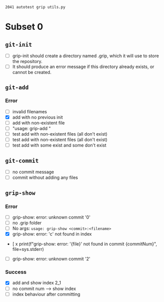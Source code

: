 `2041 autotest grip utils.py`

# Subset 0
## `git-init`
- [ ] grip-init should create a directory named .grip, which it will use to store the repository.
- [ ] It should produce an error message if this directory already exists, or cannot be created.

## `git-add`
### Error
- [ ] invalid filenames
- [x] add with no previous init
- [ ] add with non-existent file
- [ ] "usage: grip-add <filenames>"
- [ ] test add with non-existent files (all don't exist)
- [ ] test add with non-existent files (all don't exist)
- [ ] test add with some exist and some don't exist

## `git-commit`
- [ ] no commit message
- [ ] commit without adding any files

## `grip-show`
### Error
- [ ] grip-show: error: unknown commit '0'
- [ ] no .grip folder
- [ ] No args: `usage: grip-show <commit>:<filename>`
- [x] grip-show: error: 'c' not found in index
- [ x print(f"grip-show: error: '{file}' not found in commit {commitNum}", file=sys.stderr)
- [ ] grip-show: error: unknown commit '2'
### Success
- [x] add and show index 2_1
- [ ] no commit num --> show index
- [ ] index behaviour after committing
